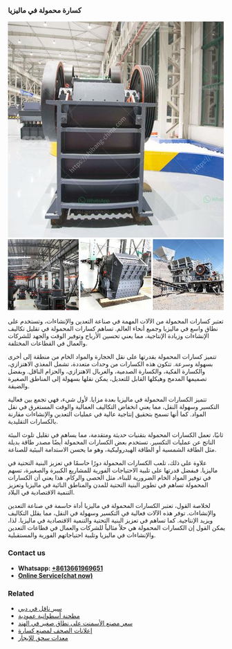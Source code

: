 <h3>كسارة محمولة في ماليزيا</h3><img src='1701853248.jpg' alt=''><p>تعتبر كسارات المحمولة من الآلات المهمة في صناعة التعدين والإنشاءات، وتستخدم على نطاق واسع في ماليزيا وجميع أنحاء العالم. تساهم كسارات المحمولة في تقليل تكاليف الإنشاءات وزيادة الإنتاجية، مما يعني تحسين الأرباح وتوفير الوقت والجهد للشركات والعمال في القطاعات المختلفة.</p><p>تتميز كسارات المحمولة بقدرتها على نقل الحجارة والمواد الخام من منطقة إلى أخرى بسهولة وسرعة. تتكون هذه الكسارات من وحدات متعددة، تشمل المغذي الاهتزازي، والكسارة الفكية، والكسارة الصدمية، والغربال الاهتزازي، والحزام الناقل. وبفضل تصميمها المدمج وهيكلها القابل للتعديل، يمكن نقلها بسهولة إلى المناطق الصغيرة والضيقة.</p><p>تتميز الكسارات المحمولة في ماليزيا بعدة مزايا. لأول شيء، فهي تجمع بين فعالية التكسير وسهولة النقل، مما يعني انخفاض التكاليف العمالية والوقت المستغرق في نقل المواد. كما أنها تسمح بتحقيق إنتاجية عالية في عمليات التعدين والإنشاءات مقارنة بالكسارات التقليدية.</p><p>ثانيًا، تعمل الكسارات المحمولة بتقنيات حديثة ومتقدمة، مما يساهم في تقليل تلوث البيئة الناتج عن عمليات التكسير. تستخدم بعض الكسارات المحمولة أيضًا مصدر طاقة بديلة مثل الطاقة الشمسية أو الطاقة الهيدروليكية، وهو ما يحسن الاستدامة البيئية للصناعة.</p><p>علاوة على ذلك، تلعب الكسارات المحمولة دورًا حاسمًا في تعزيز البنية التحتية في ماليزيا. فبفضل قدرتها على تلبية الاحتياجات الفورية للمشاريع الكبيرة والصغيرة، تسهم في توفير المواد الخام الضرورية للبناء، مثل الحصى والركام. هذا يعني أن الكسارات المحمولة تساهم في تطوير البنية التحتية للمدن والمناطق النائية في ماليزيا وتعزيز التنمية الاقتصادية في البلاد.</p><p>لخلاصة القول، تعتبر الكسارات المحمولة في ماليزيا أداة حاسمة في صناعة التعدين والإنشاءات. توفر هذه الآلات فعالية في التكسير وسهولة في النقل، مما يقلل التكاليف ويزيد الإنتاجية. كما تساهم في تعزيز البنية التحتية والتنمية الاقتصادية في ماليزيا. لذا، يمكن القول إن الكسارات المحمولة هي حلاً مثالياً للشركات والعمال في قطاعات التعدين والإنشاءات في ماليزيا وتلبية احتياجاتهم الفورية والمستقبلية.</p><h3>Contact us</h3><ul><li><strong>Whatsapp:&nbsp;<a href="https://wa.me/8613661969651">+8613661969651</a></strong></li><li><a href="https://swt.shibang-china.com/?git&amp;zhl&amp;كسارة محمولة في ماليزيا"><strong>Online Service(chat now)</strong></a></li></ul><h3>Related</h3><ul><li><a href='سير ناقل في دبي.md'>سير ناقل في دبي</a></li><li><a href='مطحنة أسطوانية عمودية.md'>مطحنة أسطوانية عمودية</a></li><li><a href='سعر مصنع الأسمنت على نطاق صغير في الهند.md'>سعر مصنع الأسمنت على نطاق صغير في الهند</a></li><li><a href='إعلانات الصحف لمصنع كسارة.md'>إعلانات الصحف لمصنع كسارة</a></li><li><a href='معدات سحق للإيجار.md'>معدات سحق للإيجار</a></li></ul>